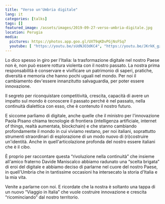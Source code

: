 ```yaml
---
title: "Verso un'Umbria digitale"
lang: it
categories: [talks]
tags: []
featured_image: /assets/images/2019-09-27-verso-umbria-digitale.jpg
location: Perugia
media:
  pictures: https://photos.app.goo.gl/UXT9qKDvPGjNsFSq7
  youtube: [ "https://youtu.be/sUdNJO3dKC4", "https://youtu.be/JKrkK_gzY28?t=1015" ]
---
```


Lo dico spesso in giro per l'Italia: la trasformazione digitale nel nostro Paese non è, non può essere rottura violenta con il nostro passato. La nostra prima responsabilità è conservare e vivificare un patrimonio di saperi, pratiche, diversità e memoria che hanno pochi uguali nel mondo. Per noi il cambiamento dev'essere innanzitutto salvaguardia, per poter essere innovazione.

Il segreto per riconquistare competitività, crescita, capacità di avere un impatto sul mondo è conoscere il passato perché è nel passato, nella continuità dialettica con esso, che è contenuto il nostro futuro.

E siccome parliamo di digitale, anche quelle che il ministro per l'innovazione Paola Pisano chiama tecnologie di frontiera (intelligenza artificiale, internet of things, realtà aumentata, blockchain) e che stanno cambiando profondamente il mondo in cui viviamo restano, per noi italiani, soprattutto strumenti straordinari di esplorazione di un modo nuovo di (ri)costruire un'identità. Anche in quell'articolazione profonda del nostro essere italiani che è il cibo.

È proprio per raccontare questa “rivoluzione nella continuità” che insieme all'amico fraterno Davide Maniscalco abbiamo radunato una “scelta brigata” di eroi del digitale e abbiamo deciso di parlarne nel cuore del nostro Paese, in quell'Umbria che in tantissime occasioni ha intersecato la storia d'Italia e la mia vita.

Venite a parlarne con noi. E ricordate che la nostra è soltanto una tappa di un nuovo “Viaggio in Italia” che vuole costruire innovazione e crescita “ricominciando” dal nostro territorio.
